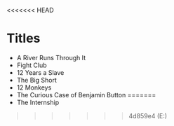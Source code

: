 <<<<<<< HEAD
# Titles

* A River Runs Through It
* Fight Club
* 12 Years a Slave
* The Big Short
* 12 Monkeys
* The Curious Case of Benjamin Button
=======
* The Internship
>>>>>>> 4d859e4 (E:)
